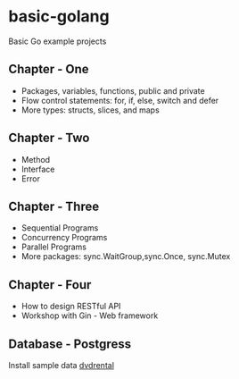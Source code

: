 # basic-golang
Basic Go example projects

## Chapter - One
* Packages, variables, functions, public and private
* Flow control statements: for, if, else, switch and defer
* More types: structs, slices, and maps

## Chapter - Two
* Method
* Interface
* Error

## Chapter - Three
* Sequential Programs
* Concurrency Programs
* Parallel Programs
* More packages: sync.WaitGroup,sync.Once, sync.Mutex

## Chapter - Four
* How to design RESTful API
* Workshop with Gin - Web framework

## Database - Postgress
Install sample data [dvdrental](http://www.postgresqltutorial.com/postgresql-sample-database/)